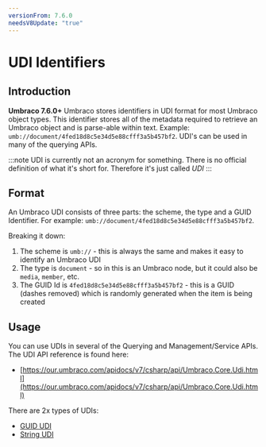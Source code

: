 ```yaml
---
versionFrom: 7.6.0
needsV8Update: "true"
---
```


# UDI Identifiers

## Introduction

**Umbraco 7.6.0+** Umbraco stores identifiers in UDI format for most Umbraco object types. This identifier stores all of the metadata required to retrieve an Umbraco object and is parse-able within text. Example: `umb://document/4fed18d8c5e34d5e88cfff3a5b457bf2`. UDI's can be used in many of the querying APIs.

:::note
UDI is currently not an acronym for something. There is no official definition of what it's short for. Therefore it's just called *UDI*
:::

## Format

An Umbraco UDI consists of three parts: the scheme, the type and a GUID Identifier. For example: `umb://document/4fed18d8c5e34d5e88cfff3a5b457bf2`.

Breaking it down:

1. The scheme is `umb://` - this is always the same and makes it easy to identify an Umbraco UDI
2. The type is `document` - so in this is an Umbraco node, but it could also be `media`, `member`, etc.
3. The GUID Id is `4fed18d8c5e34d5e88cfff3a5b457bf2` - this is a GUID (dashes removed) which is randomly generated when the item is being created

## Usage

You can use UDIs in several of the Querying and Management/Service APIs. The UDI API reference is found here:

* [https://our.umbraco.com/apidocs/v7/csharp/api/Umbraco.Core.Udi.html](https://our.umbraco.com/apidocs/v7/csharp/api/Umbraco.Core.Udi.html)

There are 2x types of UDIs:

* [GUID UDI](https://our.umbraco.com/apidocs/v7/csharp/api/Umbraco.Core.GuidUdi.html)
* [String UDI](https://our.umbraco.com/apidocs/v7/csharp/api/Umbraco.Core.StringUdi.html)
